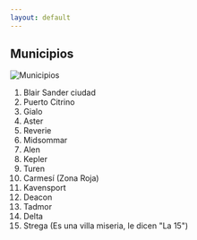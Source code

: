 ```yaml
---
layout: default
---
```


<h2>Municipios</h2>

![Municipios](http://drive.google.com/uc?export=view&id=1KedMJhTEVZLlp2etTqdT7x3XUg6mzVrG)

1. Blair Sander ciudad
1. Puerto Citrino
1. Gialo
1. Aster
1. Reverie
1. Midsommar
1. Alen
1. Kepler
1. Turen
1. Carmesí (Zona Roja)
1. Kavensport
1. Deacon
1. Tadmor	
1. Delta
1. Strega (Es una villa miseria,
le dicen "La 15")
